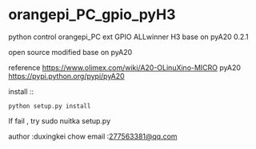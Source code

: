 # orangepi_PC_gpio_pyH3
python control orangepi_PC ext GPIO ALLwinner H3  base on  pyA20 0.2.1


open source   modified  base on  pyA20 

reference 
https://www.olimex.com/wiki/A20-OLinuXino-MICRO
pyA20 
https://pypi.python.org/pypi/pyA20

install ::
	
	python setup.py install 

If fail , try sudo nuitka setup.py

author :duxingkei chow
email :277563381@qq.com



























